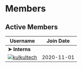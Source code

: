# Members

## Active Members

|**Username**|**Join Date**|
|------------|-------------|
|**➤ Interns**||
|[![][kulkultech-img]][kulkultech-gh][kulkultech](profiles/kulkultech.md)|2020-11-01|


<!---
Put images link below
-->
[kulkultech-img]: https://github.com/kulkultech.png?size=25

<!---
Put GitHub profiles link below
-->
[kulkultech-gh]: https://github.com/kulkultech

